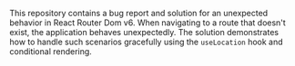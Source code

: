 This repository contains a bug report and solution for an unexpected behavior in React Router Dom v6. When navigating to a route that doesn't exist, the application behaves unexpectedly. The solution demonstrates how to handle such scenarios gracefully using the `useLocation` hook and conditional rendering.